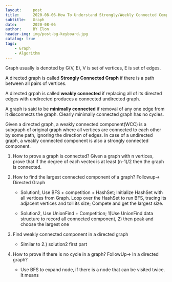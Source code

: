 ```yaml
---
layout:     post
title:      2020-08-06-How To Understand Strongly/Weekly Connected Component in Graph
subtitle:   Graph
date:       2020-08-06
author:     BY Elon
header-img: img/post-bg-keyboard.jpg
catalog: true
tags:
    - Graph
    - Algorithm
---
```

Graph usually is denoted by G(V, E), V is set of vertices, E is set of edges.

A directed graph is called **Strongly Connected Graph** if there is a path between all pairs of vertices.

A directed grpah is called **weakly connected** if replacing all of its directed edges with undirected produces a connected undirected graph.

A graph is said to be **minimally connected** if removal of any one edge from it disconnects the graph. Clearly minimally connected graph has no cycles.

Given a directed graph, a weakly connected component(WCC) is a subgraph of original graph where all vertices are connected to each other by some path, ignoring the direction of edges. In case of a undirected graph, a weakly connected component is also a strongly connected component.

1. How to prove a graph is connected?
Given a graph with n vertices, prove that if the degree of each vectex is at least (n-1)/2 then the graph is connected.

2. How to find the largest connected component of a graph? Followup-> Directed Graph
	- Solution1, Use BFS + competition + HashSet; Initialize HashSet with all vertices from Graph. Loop over the HashSet to run BFS, tracing its adjacent vertices and toll its size; Compete and get the largest size.

	- Solution2, Use UnionFind + Competition; 1)Use UnionFind data structure to record all connected component, 2) then peak and choose the largest one

3. Find weakly connected component in a directed graph
	- Similar to 2.) solution2 first part

4. How to prove if there is no cycle in a graph? FollowUp-> In a directed graph?
	- Use BFS to expand node, if there is a node that can be visited twice. It means 